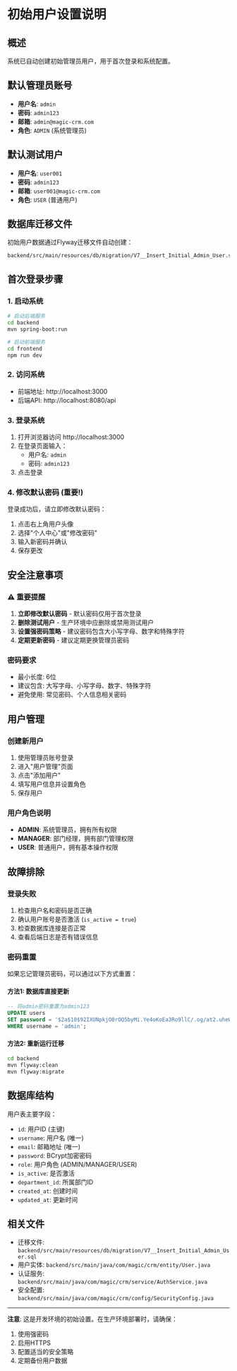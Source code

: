 # 初始用户设置说明

## 概述
系统已自动创建初始管理员用户，用于首次登录和系统配置。

## 默认管理员账号
- **用户名**: `admin`
- **密码**: `admin123`
- **邮箱**: `admin@magic-crm.com`
- **角色**: `ADMIN` (系统管理员)

## 默认测试用户
- **用户名**: `user001`
- **密码**: `admin123`
- **邮箱**: `user001@magic-crm.com`
- **角色**: `USER` (普通用户)

## 数据库迁移文件
初始用户数据通过Flyway迁移文件自动创建：
```
backend/src/main/resources/db/migration/V7__Insert_Initial_Admin_User.sql
```

## 首次登录步骤

### 1. 启动系统
```bash
# 启动后端服务
cd backend
mvn spring-boot:run

# 启动前端服务
cd frontend
npm run dev
```

### 2. 访问系统
- 前端地址: http://localhost:3000
- 后端API: http://localhost:8080/api

### 3. 登录系统
1. 打开浏览器访问 http://localhost:3000
2. 在登录页面输入：
   - 用户名: `admin`
   - 密码: `admin123`
3. 点击登录

### 4. 修改默认密码 (重要!)
登录成功后，请立即修改默认密码：
1. 点击右上角用户头像
2. 选择"个人中心"或"修改密码"
3. 输入新密码并确认
4. 保存更改

## 安全注意事项

### ⚠️ 重要提醒
1. **立即修改默认密码** - 默认密码仅用于首次登录
2. **删除测试用户** - 生产环境中应删除或禁用测试用户
3. **设置强密码策略** - 建议密码包含大小写字母、数字和特殊字符
4. **定期更新密码** - 建议定期更换管理员密码

### 密码要求
- 最小长度: 6位
- 建议包含: 大写字母、小写字母、数字、特殊字符
- 避免使用: 常见密码、个人信息相关密码

## 用户管理

### 创建新用户
1. 使用管理员账号登录
2. 进入"用户管理"页面
3. 点击"添加用户"
4. 填写用户信息并设置角色
5. 保存用户

### 用户角色说明
- **ADMIN**: 系统管理员，拥有所有权限
- **MANAGER**: 部门经理，拥有部门管理权限
- **USER**: 普通用户，拥有基本操作权限

## 故障排除

### 登录失败
1. 检查用户名和密码是否正确
2. 确认用户账号是否激活 (`is_active = true`)
3. 检查数据库连接是否正常
4. 查看后端日志是否有错误信息

### 密码重置
如果忘记管理员密码，可以通过以下方式重置：

#### 方法1: 数据库直接更新
```sql
-- 将admin密码重置为admin123
UPDATE users 
SET password = '$2a$10$92IXUNpkjO0rOQ5byMi.Ye4oKoEa3Ro9llC/.og/at2.uheWG/igi'
WHERE username = 'admin';
```

#### 方法2: 重新运行迁移
```bash
cd backend
mvn flyway:clean
mvn flyway:migrate
```

## 数据库结构
用户表主要字段：
- `id`: 用户ID (主键)
- `username`: 用户名 (唯一)
- `email`: 邮箱地址 (唯一)
- `password`: BCrypt加密密码
- `role`: 用户角色 (ADMIN/MANAGER/USER)
- `is_active`: 是否激活
- `department_id`: 所属部门ID
- `created_at`: 创建时间
- `updated_at`: 更新时间

## 相关文件
- 迁移文件: `backend/src/main/resources/db/migration/V7__Insert_Initial_Admin_User.sql`
- 用户实体: `backend/src/main/java/com/magic/crm/entity/User.java`
- 认证服务: `backend/src/main/java/com/magic/crm/service/AuthService.java`
- 安全配置: `backend/src/main/java/com/magic/crm/config/SecurityConfig.java`

---

**注意**: 这是开发环境的初始设置。在生产环境部署时，请确保：
1. 使用强密码
2. 启用HTTPS
3. 配置适当的安全策略
4. 定期备份用户数据